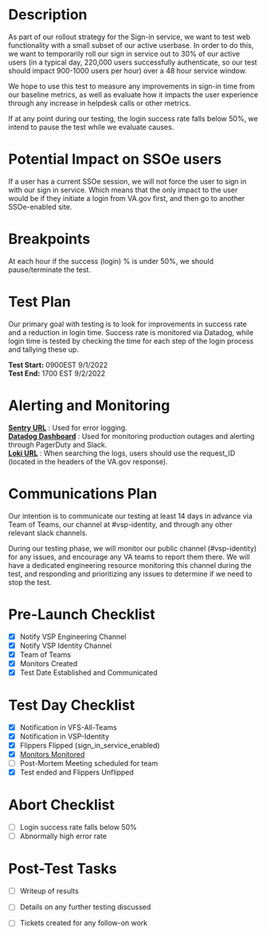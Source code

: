 # Description
As part of our rollout strategy for the Sign-in service, we want to test web functionality with a small subset of our active userbase.  In order to do this, we want to temporarily roll our sign in service out to 30% of our active users (in a typical day, 220,000 users successfully authenticate, so our test should impact 900-1000 users per hour) over a 48 hour service window.

We hope to use this test to measure any improvements in sign-in time from our baseline metrics, as well as evaluate how it impacts the user experience through any increase in helpdesk calls or other metrics.  

If at any point during our testing, the login success rate falls below 50%, we intend to pause the test while we evaluate causes.

# Potential Impact on SSOe users
If a user has a current SSOe session, we will not force the user to sign in with our sign in service.  Which means that the only impact to the user would be if they initiate a login from VA.gov first, and then go to another SSOe-enabled site.

# Breakpoints 

At each hour if the success (login) % is under 50%, we should pause/terminate the test. 


# Test Plan
Our primary goal with testing is to look for improvements in success rate and a reduction in login time.  Success rate is monitored via Datadog, while login time is tested by checking the time for each step of the login process and tallying these up.  


**Test Start:** 0900EST 9/1/2022  
**Test End:** 1700 EST 9/2/2022

# Alerting and Monitoring
**[Sentry URL](http://sentry.vfs.va.gov/organizations/vsp/issues/?environment=production&project=3&query=is%3Aunresolved+assigned%3A%23vsp-identity&statsPeriod=14d)** : Used for error logging.    
**[Datadog Dashboard](https://vagov.ddog-gov.com/account/login?next=%2Fdashboard%2F52g-hyg-wcj%2Fvsp-identity-monitor-dashboard%3Ffrom_ts%3D1657623600000%26to_ts%3D1657663200000%26live%3Dfalse)** : Used for monitoring production outages and alerting through PagerDuty and Slack.  
**[Loki URL](https://grafana.vfs.va.gov/explore?orgId=1&left=%5B%22now-6h%22,%22now%22,%22Loki%20(Prod)%22,%7B%22expr%22:%22%7Bapp%3D%5C%22vets-api-server%5C%22%7D%20%7C%20json%22%7D%5D)** : When searching the logs, users should use the request_ID (located in the headers of the VA.gov response).  

# Communications Plan
Our intention is to communicate our testing at least 14 days in advance via Team of Teams, our channel at #vsp-identity, and through any other relevant slack channels.  

During our testing phase, we will monitor our public channel (#vsp-identity) for any issues, and encourage any VA teams to report them there.  We will have a dedicated engineering resource monitoring this channel during the test, and responding and prioritizing any issues to determine if we need to stop the test.

# Pre-Launch Checklist
- [x] Notify VSP Engineering Channel
- [x] Notify VSP Identity Channel
- [x] Team of Teams 
- [x] Monitors Created
- [X] Test Date Established and Communicated

# Test Day Checklist
- [X] Notification in VFS-All-Teams
- [x] Notification in VSP-Identity
- [x] Flippers Flipped (sign_in_service_enabled)
- [x] [Monitors Monitored](https://vagov.ddog-gov.com/dashboard/52g-hyg-wcj/vsp-identity-monitor-dashboard?from_ts=1659719278244&to_ts=1660324078244&live=true)
- [ ] Post-Mortem Meeting scheduled for team
- [x] Test ended and Flippers Unflipped

# Abort Checklist
- [ ] Login success rate falls below 50%
- [ ] Abnormally high error rate

# Post-Test Tasks
- [ ] Writeup of results
- [ ] Details on any further testing discussed
- [ ] Tickets created for any follow-on work



